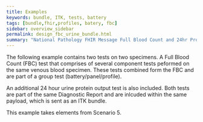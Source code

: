 ```yaml
---
title: Examples
keywords: bundle, ITK, tests, battery
tags: [bundle,fhir,profiles, batery, fbc]
sidebar: overview_sidebar
permalink: design_fbc_urine_bundle.html
summary: "National Pathology FHIR Message Full Blood Count and 24hr Protien Test (Urine) Bundle Example"
---
```


The following example contains two tests on two specimens. A Full Blood Count (FBC) test that comprises of several component tests peformed on the same venous blood specimen. These tests combined form the FBC and are part of a group test (battery/panel/profile). 

An additional 24 hour urine protein output test is also included. Both tests are part of the same Diagnostic Report and are inlcuded within the same payload, which is sent as an ITK bundle. 

This example takes elements from Scenario 5.

<script src="https://gist.github.com/IOPS-DEV/9b232a3cb28e8d7bf79b5fb568a97e91.js"></script>
